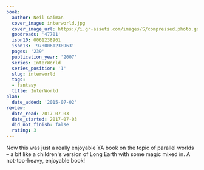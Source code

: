 ```yaml
---
book:
  author: Neil Gaiman
  cover_image: interworld.jpg
  cover_image_url: https://i.gr-assets.com/images/S/compressed.photo.goodreads.com/books/1442777301l/47701._SY475_.jpg
  goodreads: '47701'
  isbn10: 0061238961
  isbn13: '9780061238963'
  pages: '239'
  publication_year: '2007'
  series: InterWorld
  series_position: '1'
  slug: interworld
  tags:
  - fantasy
  title: InterWorld
plan:
  date_added: '2015-07-02'
review:
  date_read: 2017-07-03
  date_started: 2017-07-03
  did_not_finish: false
  rating: 3
---
```


Now this was just a really enjoyable YA book on the topic of parallel worlds – a bit like a children's version of Long Earth with some magic mixed in. A not-too-heavy, enjoyable book!
